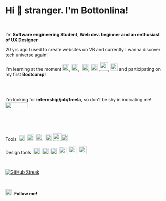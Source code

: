 # Hi 🖖 stranger. I'm Bottonlina!

<br>

I’m <b>Software engineering Student, Web dev. beginner and an enthusiast of UX Designer</b>

20 yrs ago I used to create websites on VB and currently I wanna discover tech universe again!

I'm learning at the moment <img src="https://cdn-icons-png.flaticon.com/512/732/732212.png" width="21" height="21"/>,  <img src="https://cdn-icons-png.flaticon.com/512/732/732190.png" width="21" height="21"/>, &nbsp;<img src="https://p1.hiclipart.com/preview/951/574/485/react-logo-javascript-redux-vuejs-angular-angularjs-expressjs-front-and-back-ends-png-clipart.jpg" width="19" height="21"/>,&nbsp;<img src="https://cdn3.iconfinder.com/data/icons/logos-and-brands-adobe/512/267_Python-512.png" width="21" height="21"/>&nbsp;,<img src="https://cdn.cdnlogo.com/logos/m/30/mongodb-icon.svg" width="26" height="27"/>,  <img src="https://img2.gratispng.com/20180715/ujy/kisspng-user-experience-design-user-interface-design-rsu-digital-transformation-icon-5b4b2d82efcfe9.0945611415316535069823.jpg" width="23" height="23"/> and participating on my first <b>Bootcamp</b>!

<br><br>

I'm looking for <b>internship/job/freela</b>, so don't be shy in indicating me!&nbsp;&nbsp;[<img src="https://img.shields.io/badge/linkedin-%230077B5.svg?&style=for-the-badge&logo=linkedin&logoColor=white" width="70" height="19"/>](https://www.linkedin.com/in/BOTTONLINA/)

<br><br><br>

Tools&nbsp;&nbsp;<img src="https://upload.wikimedia.org/wikipedia/commons/thumb/9/9a/Visual_Studio_Code_1.35_icon.svg/2048px-Visual_Studio_Code_1.35_icon.svg.png" width="18" height="18"/>&nbsp;&nbsp;<img src="https://cdn.icon-icons.com/icons2/1381/PNG/512/sublimetext_94866.png" width="20" height="20"/>&nbsp;&nbsp;<img src="https://play-lh.googleusercontent.com/7NhwxJq45jv0Z1rerLLPZFtLnz2WZmqqmhwQ1uRgtv2o1wTsERjh_OT8vKYN0C_vig" width="22" height="22"/>&nbsp;&nbsp;<img src="https://upload.wikimedia.org/wikipedia/commons/thumb/3/38/Jupyter_logo.svg/1200px-Jupyter_logo.svg.png" width="20" height="20"/>&nbsp;<img src="https://upload.wikimedia.org/wikipedia/commons/thumb/d/d0/Google_Colaboratory_SVG_Logo.svg/2560px-Google_Colaboratory_SVG_Logo.svg.png" width="26" height="24"/><img src="https://git-scm.com/images/logos/downloads/Git-Icon-Black.png" width="20" height="20"/>

Design tools&nbsp;&nbsp;<img src="https://designe.com.br/wp-content/uploads/2020/07/adobe-photoshop-cc-2020-icone-designe.png" width="19" height="19"/>&nbsp;&nbsp;<img src="https://upload.wikimedia.org/wikipedia/commons/thumb/f/fb/Adobe_Illustrator_CC_icon.svg/800px-Adobe_Illustrator_CC_icon.svg.png" width="19" height="19"/>&nbsp;&nbsp;<img src="https://upload.wikimedia.org/wikipedia/commons/thumb/c/c2/Adobe_XD_CC_icon.svg/2101px-Adobe_XD_CC_icon.svg.png" width="19" height="19"/>&nbsp;&nbsp;<img src="https://cdn.icon-icons.com/icons2/3053/PNG/512/coreldraw_macos_bigsur_icon_190270.png" width="23" height="23"/>&nbsp;&nbsp;<img src="https://img.icons8.com/ios-filled/500/rhinoceros-6.png" width="24" height="24"/>&nbsp;&nbsp;<img src="https://camo.githubusercontent.com/a86a8278da4c5b5a43330e1ea28e6ba050007a837128b5dff5b35d5ff0f1248a/68747470733a2f2f63646e2d696d616765732d312e6d656469756d2e636f6d2f6d61782f313630302f312a365867664443566e3831415958363858766432492d674032782e706e67" width="24" height="24"/>

<br>

[![GitHub Streak](http://github-readme-streak-stats.herokuapp.com?user=Bottonlina&theme=black-ice)](https://git.io/streak-stats)

<br>

[<img src = "https://upload.wikimedia.org/wikipedia/commons/thumb/a/a5/Instagram_icon.png/2048px-Instagram_icon.png" width="20" height="20">](https://www.instagram.com/BOTTONLINA/)&nbsp;&nbsp;<b>Follow me!</b>
